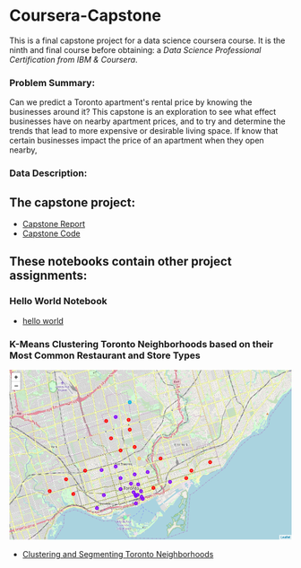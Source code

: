 # Coursera-Capstone

This is a final capstone project for a data science coursera course.  It is the ninth and final course before obtaining: a *Data Science Professional Certification from IBM & Coursera*. 

### Problem Summary:
Can we predict a Toronto apartment's rental price by knowing the businesses around it? This capstone is an exploration to see what effect businesses have on nearby apartment prices, and to try and determine the trends that lead to more expensive or desirable living space. If know that certain businesses impact the price of an apartment when they open nearby, 

### Data Description:


## The capstone project:
- [Capstone Report](Capstone%20Report.md)
- [Capstone Code](Capstone%20Project.ipynb)

## These notebooks contain other project assignments:

### Hello World Notebook
- [hello world](./hello_world.ipynb)

### K-Means Clustering Toronto Neighborhoods based on their Most Common Restaurant and Store Types
![pic](./images/k-means_clustered_boroughs.PNG)

- [Clustering and Segmenting Toronto Neighborhoods](./Clustering%20and%20Segmenting%20Toronto%20Neighborhoods.ipynb)
